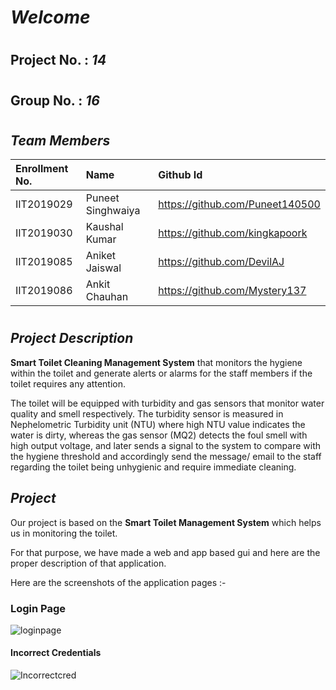 # ***Welcome*** 
#

## **Project No.**  :  *14*
#
## **Group No.** :  *16*
#


## ***Team Members***


|Enrollment No.|Name|Github Id|
| :- | :- | :- |
|IIT2019029|Puneet Singhwaiya|<https://github.com/Puneet140500>|
|IIT2019030|Kaushal Kumar|<https://github.com/kingkapoork>|
|IIT2019085|Aniket Jaiswal|<https://github.com/DevilAJ>|
|IIT2019086|Ankit Chauhan|<https://github.com/Mystery137>|

#
## ***Project Description***

 **Smart Toilet Cleaning Management System** that monitors the hygiene within the toilet and generate alerts or alarms for the staff members if the toilet requires any attention.

The toilet will be equipped with turbidity and gas sensors that monitor water quality and smell respectively. The turbidity sensor is measured in Nephelometric Turbidity unit (NTU) where high NTU value indicates the water is dirty, whereas the gas sensor (MQ2) detects the foul smell with high output voltage, and later sends a signal to the system to compare with the hygiene threshold and accordingly send the message/ email to the staff regarding the toilet being unhygienic and require immediate cleaning. 

## ***Project***

 Our project is based on the **Smart Toilet Management System** which  helps us in monitoring the toilet.
 
 For that purpose, we have made a web and app based gui and here are the proper description of that application.
 
 
 Here are the screenshots  of the application pages :-
 
 ### Login Page
 
  ![loginpage](https://user-images.githubusercontent.com/66028574/113858621-91786180-97c1-11eb-8f52-3e2511f7fc2f.jpeg)
  
 #### Incorrect Credentials 
 
 ![Incorrectcred](https://user-images.githubusercontent.com/66028574/113859274-575b8f80-97c2-11eb-8335-61a7d0b8ecfa.jpeg)

